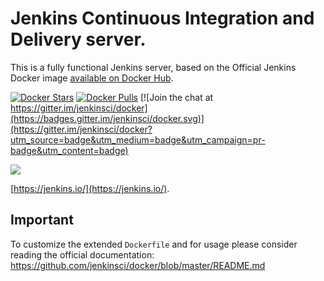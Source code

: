 # Jenkins Continuous Integration and Delivery server.

This is a fully functional Jenkins server, based on the Official Jenkins Docker image [available on Docker Hub](https://hub.docker.com/r/jenkins/jenkins).

[![Docker Stars](https://img.shields.io/docker/stars/jenkins/jenkins.svg)](https://hub.docker.com/r/jenkins/jenkins/)
[![Docker Pulls](https://img.shields.io/docker/pulls/jenkins/jenkins.svg)](https://hub.docker.com/r/jenkins/jenkins/)
[![Join the chat at https://gitter.im/jenkinsci/docker](https://badges.gitter.im/jenkinsci/docker.svg)](https://gitter.im/jenkinsci/docker?utm_source=badge&utm_medium=badge&utm_campaign=pr-badge&utm_content=badge)

<img src="https://jenkins.io/sites/default/files/jenkins_logo.png"/>

[https://jenkins.io/](https://jenkins.io/).


## Important
To customize the extended `Dockerfile` and for usage please consider reading the official documentation: https://github.com/jenkinsci/docker/blob/master/README.md